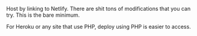 Host by linking to Netlify. There are shit tons of modifications that you can try. This is the bare minimum.

For Heroku or any site that use PHP, deploy using PHP is easier to access.
